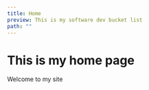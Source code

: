 ```yaml
---
title: Home
preview: This is my software dev bucket list
path: ""
---
```


# This is my home page

Welcome to my site